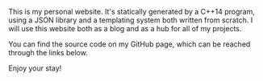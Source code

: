 This is my personal website. It's statically generated by a C++14 program, using a JSON library and a templating system both written from scratch. I will use this website both as a blog and as a hub for all of my projects.

You can find the source code on my GitHub page, which can be reached through the links below.

Enjoy your stay!
